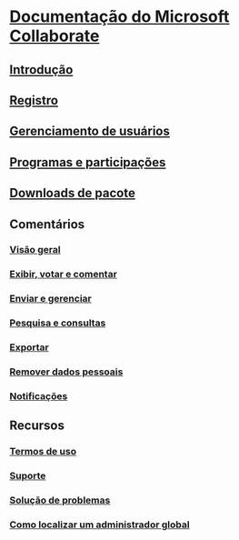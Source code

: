 # [Documentação do Microsoft Collaborate](index.md)
## [Introdução](intro-to-mscollaborate.md)
## [Registro](registration.md)
## [Gerenciamento de usuários](managing-org-users.md)
## [Programas e participações](programs.md)
## [Downloads de pacote](package-downloads.md)
## Comentários
### [Visão geral](feedback-items.md)
### [Exibir, votar e comentar](feedback-items-view.md)
### [Enviar e gerenciar](feedback-items-manage.md)
### [Pesquisa e consultas](feedback-items-search.md)
### [Exportar](feedback-items-export.md)
### [Remover dados pessoais](feedback-items-remove-personal-data.md)
### [Notificações](feedback-items-notifications.md)
## Recursos
### [Termos de uso](terms-of-use.md)
### [Suporte](support.md)
### [Solução de problemas](troubleshooting.md)
### [Como localizar um administrador global](troubleshooting.md#how-to-find-global-administrator-for-your-organization)
